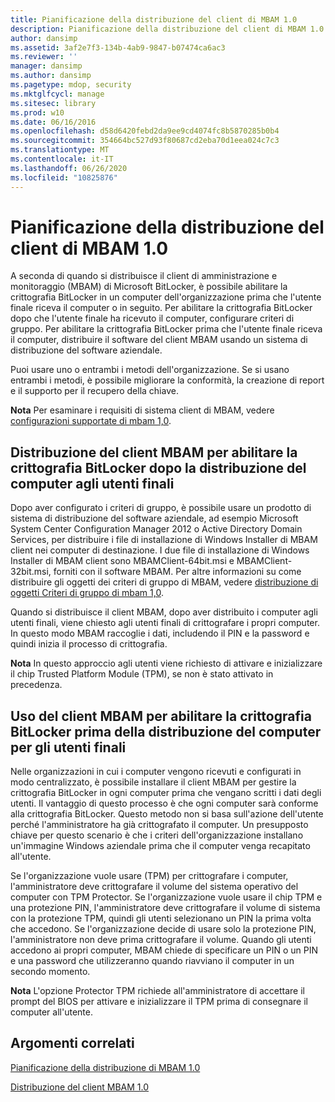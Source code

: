 ```yaml
---
title: Pianificazione della distribuzione del client di MBAM 1.0
description: Pianificazione della distribuzione del client di MBAM 1.0
author: dansimp
ms.assetid: 3af2e7f3-134b-4ab9-9847-b07474ca6ac3
ms.reviewer: ''
manager: dansimp
ms.author: dansimp
ms.pagetype: mdop, security
ms.mktglfcycl: manage
ms.sitesec: library
ms.prod: w10
ms.date: 06/16/2016
ms.openlocfilehash: d58d6420febd2da9ee9cd4074fc8b5870285b0b4
ms.sourcegitcommit: 354664bc527d93f80687cd2eba70d1eea024c7c3
ms.translationtype: MT
ms.contentlocale: it-IT
ms.lasthandoff: 06/26/2020
ms.locfileid: "10825876"
---
```

# Pianificazione della distribuzione del client di MBAM 1.0


A seconda di quando si distribuisce il client di amministrazione e monitoraggio (MBAM) di Microsoft BitLocker, è possibile abilitare la crittografia BitLocker in un computer dell'organizzazione prima che l'utente finale riceva il computer o in seguito. Per abilitare la crittografia BitLocker dopo che l'utente finale ha ricevuto il computer, configurare criteri di gruppo. Per abilitare la crittografia BitLocker prima che l'utente finale riceva il computer, distribuire il software del client MBAM usando un sistema di distribuzione del software aziendale.

Puoi usare uno o entrambi i metodi dell'organizzazione. Se si usano entrambi i metodi, è possibile migliorare la conformità, la creazione di report e il supporto per il recupero della chiave.

**Nota**  Per esaminare i requisiti di sistema client di MBAM, vedere [configurazioni supportate di mbam 1,0](mbam-10-supported-configurations.md).

 

## Distribuzione del client MBAM per abilitare la crittografia BitLocker dopo la distribuzione del computer agli utenti finali


Dopo aver configurato i criteri di gruppo, è possibile usare un prodotto di sistema di distribuzione del software aziendale, ad esempio Microsoft System Center Configuration Manager 2012 o Active Directory Domain Services, per distribuire i file di installazione di Windows Installer di MBAM client nei computer di destinazione. I due file di installazione di Windows Installer di MBAM client sono MBAMClient-64bit.msi e MBAMClient-32bit.msi, forniti con il software MBAM. Per altre informazioni su come distribuire gli oggetti dei criteri di gruppo di MBAM, vedere [distribuzione di oggetti Criteri di gruppo di mbam 1,0](deploying-mbam-10-group-policy-objects.md).

Quando si distribuisce il client MBAM, dopo aver distribuito i computer agli utenti finali, viene chiesto agli utenti finali di crittografare i propri computer. In questo modo MBAM raccoglie i dati, includendo il PIN e la password e quindi inizia il processo di crittografia.

**Nota**  In questo approccio agli utenti viene richiesto di attivare e inizializzare il chip Trusted Platform Module (TPM), se non è stato attivato in precedenza.

 

## Uso del client MBAM per abilitare la crittografia BitLocker prima della distribuzione del computer per gli utenti finali


Nelle organizzazioni in cui i computer vengono ricevuti e configurati in modo centralizzato, è possibile installare il client MBAM per gestire la crittografia BitLocker in ogni computer prima che vengano scritti i dati degli utenti. Il vantaggio di questo processo è che ogni computer sarà conforme alla crittografia BitLocker. Questo metodo non si basa sull'azione dell'utente perché l'amministratore ha già crittografato il computer. Un presupposto chiave per questo scenario è che i criteri dell'organizzazione installano un'immagine Windows aziendale prima che il computer venga recapitato all'utente.

Se l'organizzazione vuole usare (TPM) per crittografare i computer, l'amministratore deve crittografare il volume del sistema operativo del computer con TPM Protector. Se l'organizzazione vuole usare il chip TPM e una protezione PIN, l'amministratore deve crittografare il volume di sistema con la protezione TPM, quindi gli utenti selezionano un PIN la prima volta che accedono. Se l'organizzazione decide di usare solo la protezione PIN, l'amministratore non deve prima crittografare il volume. Quando gli utenti accedono ai propri computer, MBAM chiede di specificare un PIN o un PIN e una password che utilizzeranno quando riavviano il computer in un secondo momento.

**Nota**  L'opzione Protector TPM richiede all'amministratore di accettare il prompt del BIOS per attivare e inizializzare il TPM prima di consegnare il computer all'utente.

 

## Argomenti correlati


[Pianificazione della distribuzione di MBAM 1.0](planning-to-deploy-mbam-10.md)

[Distribuzione del client MBAM 1.0](deploying-the-mbam-10-client.md)

 

 






